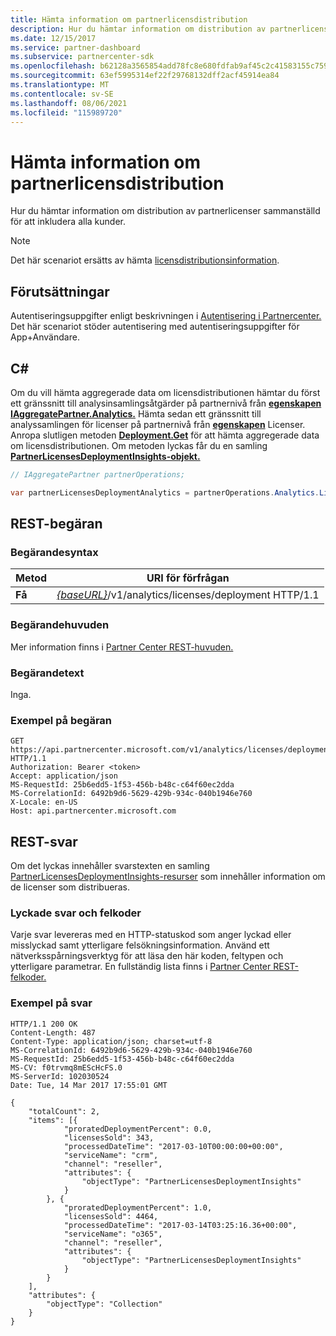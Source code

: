 ```yaml
---
title: Hämta information om partnerlicensdistribution
description: Hur du hämtar information om distribution av partnerlicenser sammanställd för att inkludera alla kunder.
ms.date: 12/15/2017
ms.service: partner-dashboard
ms.subservice: partnercenter-sdk
ms.openlocfilehash: b62128a3565854add78fc8e680fdfab9af45c2c41583155c759ae179fbe7bced
ms.sourcegitcommit: 63ef5995314ef22f29768132dff2acf45914ea84
ms.translationtype: MT
ms.contentlocale: sv-SE
ms.lasthandoff: 08/06/2021
ms.locfileid: "115989720"
---
```

# <a name="get-partner-licenses-deployment-information"></a>Hämta information om partnerlicensdistribution

Hur du hämtar information om distribution av partnerlicenser sammanställd för att inkludera alla kunder.

> [!NOTE]
> Det här scenariot ersätts av hämta [licensdistributionsinformation](get-licenses-deployment-information.md).

## <a name="prerequisites"></a>Förutsättningar

Autentiseringsuppgifter enligt beskrivningen i [Autentisering i Partnercenter.](partner-center-authentication.md) Det här scenariot stöder autentisering med autentiseringsuppgifter för App+Användare.

## <a name="c"></a>C\#

Om du vill hämta aggregerade data om licensdistributionen hämtar du först ett gränssnitt till analysinsamlingsåtgärder på partnernivå från [**egenskapen IAggregatePartner.Analytics.**](/dotnet/api/microsoft.store.partnercenter.ipartner.analytics) Hämta sedan ett gränssnitt till analyssamlingen för licenser på partnernivå från [**egenskapen**](/dotnet/api/microsoft.store.partnercenter.analytics.ipartneranalyticscollection.licenses) Licenser. Anropa slutligen metoden [**Deployment.Get**](/dotnet/api/microsoft.store.partnercenter.genericoperations.ientireentitycollectionretrievaloperations-2.get) för att hämta aggregerade data om licensdistributionen. Om metoden lyckas får du en samling [**PartnerLicensesDeploymentInsights-objekt.**](/dotnet/api/microsoft.store.partnercenter.models.analytics.partnerlicensesdeploymentinsights)

``` csharp
// IAggregatePartner partnerOperations;

var partnerLicensesDeploymentAnalytics = partnerOperations.Analytics.Licenses.Deployment.Get();
```

## <a name="rest-request"></a>REST-begäran

### <a name="request-syntax"></a>Begärandesyntax

| Metod  | URI för förfrågan                                                                           |
|---------|---------------------------------------------------------------------------------------|
| **Få** | [*{baseURL}*](partner-center-rest-urls.md)/v1/analytics/licenses/deployment HTTP/1.1 |

### <a name="request-headers"></a>Begärandehuvuden

Mer information finns i [Partner Center REST-huvuden.](headers.md)

### <a name="request-body"></a>Begärandetext

Inga.

### <a name="request-example"></a>Exempel på begäran

```http
GET https://api.partnercenter.microsoft.com/v1/analytics/licenses/deployment HTTP/1.1
Authorization: Bearer <token>
Accept: application/json
MS-RequestId: 25b6edd5-1f53-456b-b48c-c64f60ec2dda
MS-CorrelationId: 6492b9d6-5629-429b-934c-040b1946e760
X-Locale: en-US
Host: api.partnercenter.microsoft.com
```

## <a name="rest-response"></a>REST-svar

Om det lyckas innehåller svarstexten en samling [PartnerLicensesDeploymentInsights-resurser](analytics-resources.md#partnerlicensesdeploymentinsights) som innehåller information om de licenser som distribueras.

### <a name="response-success-and-error-codes"></a>Lyckade svar och felkoder

Varje svar levereras med en HTTP-statuskod som anger lyckad eller misslyckad samt ytterligare felsökningsinformation. Använd ett nätverksspårningsverktyg för att läsa den här koden, feltypen och ytterligare parametrar. En fullständig lista finns i [Partner Center REST-felkoder.](error-codes.md)

### <a name="response-example"></a>Exempel på svar

```http
HTTP/1.1 200 OK
Content-Length: 487
Content-Type: application/json; charset=utf-8
MS-CorrelationId: 6492b9d6-5629-429b-934c-040b1946e760
MS-RequestId: 25b6edd5-1f53-456b-b48c-c64f60ec2dda
MS-CV: f0trvmq8mEScHcFS.0
MS-ServerId: 102030524
Date: Tue, 14 Mar 2017 17:55:01 GMT

{
    "totalCount": 2,
    "items": [{
            "proratedDeploymentPercent": 0.0,
            "licensesSold": 343,
            "processedDateTime": "2017-03-10T00:00:00+00:00",
            "serviceName": "crm",
            "channel": "reseller",
            "attributes": {
                "objectType": "PartnerLicensesDeploymentInsights"
            }
        }, {
            "proratedDeploymentPercent": 1.0,
            "licensesSold": 4464,
            "processedDateTime": "2017-03-14T03:25:16.36+00:00",
            "serviceName": "o365",
            "channel": "reseller",
            "attributes": {
                "objectType": "PartnerLicensesDeploymentInsights"
            }
        }
    ],
    "attributes": {
        "objectType": "Collection"
    }
}
```
